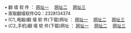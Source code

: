 &#8226; 翻 墙 软 件 ：
<a href="http://52.3-a.net/f/" target="_blank">网址一</a>
　<a href="http://ch23.ga/ff/" target="_blank">网址二</a>
　<a href="http://b2.b0ne.com/f/" target="_blank">网址三</a>
　<br />
&#8226; 索取翻墙软件QQ：2328134374<br />
&#8226; (C1_电脑)翻 墙 软 件(下载)网址 ：
<a href="http://52.3-a.net/f/" target="_blank">网址一</a>
　<a href="http://ch23.ga/f/" target="_blank">网址二</a>
　<a href="http://b2.b0ne.com/f/" target="_blank">网址三</a><br />
&#8226; (C2_手机)翻 墙 软 件(下载)网址 ：
<a href="http://52.3-a.net/ff/" target="_blank">网址一</a>
　<a href="http://ch23.ga/ff/" target="_blank">网址二</a>
　<a href="http://b2.b0ne.com/ff/" target="_blank">网址三</a>
